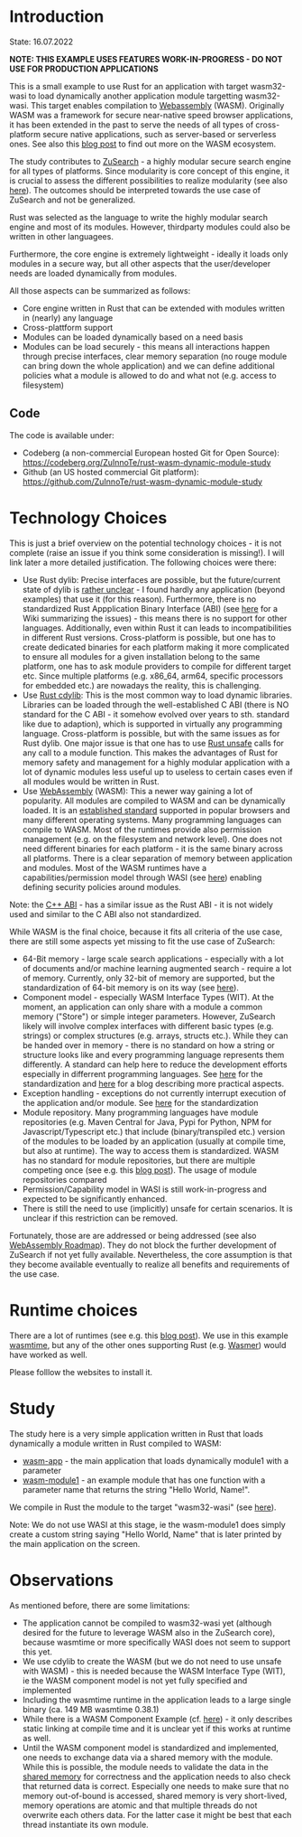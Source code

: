 # Introduction
State: 16.07.2022

**NOTE: THIS EXAMPLE USES FEATURES WORK-IN-PROGRESS - DO NOT USE FOR PRODUCTION APPLICATIONS**

This is a small example to use Rust for an application with target wasm32-wasi to load dynamically another application module targetting wasm32-wasi. This target enables compilation to [Webassembly](https://webassembly.org/) (WASM). Originally WASM was a framework for secure near-native speed browser applications, it has been extended in the past to serve the needs of all types of cross-platform secure native applications, such as server-based or serverless ones. See also this [blog post](https://zuinnote.eu/blog/?p=1567) to find out more on the WASM ecosystem.

The study contributes to [ZuSearch](https://codeberg.org/ZuInnoTe/zusearch) - a highly modular secure search engine for all types of platforms. Since modularity is core concept of this engine, it is crucial to assess the different possibilities to realize modularity (see also [here](https://zuinnote.eu/blog/?p=540)). The outcomes should be interpreted towards the use case of ZuSearch and not be generalized.

Rust was selected as the language to write the highly modular search engine and most of its modules. However, thirdparty modules could also be written in other languagees.

Furthermore, the core engine is extremely lightweight - ideally it loads only modules in a secure way, but all other aspects that the user/developer needs are loaded dynamically from modules. 

All those aspects can be summarized as follows:
* Core engine written in Rust that can be extended with modules written in (nearly) any language
* Cross-plattform support
* Modules can be loaded dynamically based on a need basis
* Modules can be load securely - this means all interactions happen through precise interfaces, clear memory separation (no rouge module can bring down the whole application) and we can define additional policies what a module is allowed to do and what not (e.g. access to filesystem)

## Code
The code is available under:
* Codeberg (a non-commercial European hosted Git for Open Source): https://codeberg.org/ZuInnoTe/rust-wasm-dynamic-module-study
* Github (an US hosted commercial Git platform): https://github.com/ZuInnoTe/rust-wasm-dynamic-module-study

# Technology Choices
This is just a brief overview on the potential technology choices - it is not complete (raise an issue if you think some consideration is missing!). I will link later a more detailed justification. The following choices were there:
* Use Rust dylib: Precise interfaces are possible, but the future/current state of dylib is [rather unclear](https://rust-lang.github.io/rfcs/1510-cdylib.html) - I found hardly any application (beyond examples) that use it (for this reason). Furthermore, there is no standardized Rust Appplication Binary Interface (ABI) (see [here](https://github.com/slightknack/rust-abi-wiki) for a Wiki summarizing the issues) - this means there is no support for other languages. Additionally, even within Rust it can leads to incompatibilities in different Rust versions. Cross-platform is possible, but one has to create dedicated binaries for each platform making it more complicated to ensure all modules for a given installation belong to the same platform, one has to ask module providers to compile for different target etc. Since multiple platforms (e.g. x86_64, arm64, specific processors for embedded etc.) are nowadays the reality, this is challenging. 
* Use [Rust cdylib](https://doc.rust-lang.org/nomicon/ffi.html): This is the most common way to load dynamic libraries. Libraries can be loaded through the well-established C ABI (there is NO standard for the C ABI - it somehow evolved over years to sth. standard like due to adaption), which is supported in virtually any programming language. Cross-platform is possible, but with the same issues as for Rust dylib. One major issue is that one has to use [Rust unsafe](https://doc.rust-lang.org/book/ch19-01-unsafe-rust.html) calls for any call to a module function. This makes the advantages of Rust for memory safety and management for a highly modular application with a lot of dynamic modules less useful up to useless to certain cases even if all modules would be written in Rust.
* Use [WebAssembly](https://en.wikipedia.org/wiki/WebAssembly) (WASM): This a newer way gaining a lot of popularity. All modules are compiled to WASM and can be dynamically loaded. It is an [established standard](https://webassembly.org/) supported in popular browsers and many different operating systems. Many programming languages can compile to WASM. Most of the runtimes provide also permission management (e.g. on the filesystem and network level). One does not need different binaries for each platform - it is the same binary across all platforms. There is a clear separation of memory between application and modules. Most of the WASM runtimes have a capabilities/permission model through WASI (see [here](https://github.com/bytecodealliance/wasmtime/blob/main/docs/WASI-capabilities.md)) enabling defining security policies around modules.


Note: the [C++ ABI](https://gcc.gnu.org/onlinedocs/libstdc++/manual/abi.html) - has a similar issue as the Rust ABI - it is not widely used and similar to the C ABI also not standardized. 


While WASM is the final choice, because it fits all criteria of the use case, there are still some aspects yet missing to fit the use case of ZuSearch:
* 64-Bit memory - large scale search applications - especially with a lot of documents and/or machine learning augmented search - require a lot of memory. Currently, only 32-bit of memory are supported, but the standardization of 64-bit memory is on its way (see [here](https://github.com/WebAssembly/memory64/blob/main/proposals/memory64/Overview.md)).
* Component model - especially WASM Interface Types (WIT). At the moment, an application can only share with a module a common memory ("Store") or simple integer parameters. However, ZuSearch likely will involve complex interfaces with different basic types (e.g. strings) or complex structures (e.g. arrays, structs etc.). While they can be handed over in memory - there is no standard on how a string or structure looks like and every programming language represents them differently. A standard can help here to reduce the development efforts especially in differrent programming languages. See [here](https://github.com/WebAssembly/component-model) for the standardization and [here](https://radu-matei.com/blog/intro-wasm-components/) for a blog describing more practical aspects.
* Exception handling - exceptions do not currently interrupt execution of the application and/or module. See [here](https://github.com/WebAssembly/exception-handling/blob/master/proposals/exception-handling/Exceptions.md) for the standardization
* Module repository. Many programming languages have module repositories (e.g. Maven Central for Java, Pypi for Python, NPM for Javascript/Typescript etc.) that include (binary/transpiled etc.) version of the modules to be loaded by an application (usually at compile time, but also at runtime). The way to access them is standardized. WASM has no standard for module repositories, but there are multiple competing once (see e.g. this [blog post](https://zuinnote.eu/blog/?p=1567)). The usage of module repositories compared
* Permission/Capability model in WASI is still work-in-progress and expected to be significantly enhanced.
* There is still the need to use (implicitly) unsafe for certain scenarios. It is unclear if this restriction can be removed.


Fortunately, those are are addressed or being addressed (see also [WebAssembly Roadmap](https://webassembly.org/roadmap/)). They do not block the further development of ZuSearch if not yet fully available. Nevertheless, the core assumption is that they become available eventually to realize all benefits and requirements of the use case.

# Runtime choices

There are a lot of runtimes (see e.g. this [blog post](https://zuinnote.eu/blog/?p=1567)). We use in this example [wasmtime](https://wasmtime.dev/), but any of the other ones supporting Rust (e.g. [Wasmer](https://wasmer.io/)) would have worked as well.

Please folllow the websites to install it.


# Study
The study here is a very simple application written in Rust that loads dynamically a module written in Rust compiled to WASM:
* [wasm-app](./wasm-app/) - the main application that loads dynamically module1 with a parameter
* [wasm-module1](./wasm-module1/) - an example module that has one function with a parameter name that returns the string "Hello World, Name!".


We compile in Rust the module to the target "wasm32-wasi" (see [here](https://doc.rust-lang.org/stable/nightly-rustc/rustc_target/spec/wasm32_wasi/index.html)).


Note: We do not use WASI at this stage, ie the wasm-module1 does simply create a custom string saying "Hello World, Name" that is later printed by the main application on the screen.

# Observations

As mentioned before, there are some limitations:
* The application cannot be compiled to wasm32-wasi yet (although desired for the future to leverage WASM also in the ZuSearch core), because wasmtime or more specifically WASI does not seem to support this yet.
* We use cdylib to create the WASM (but we do not need to use unsafe with WASM) - this is needed because the WASM Interface Type (WIT), ie the WASM component model is not yet fully specified and implemented
* Including the wasmtime runtime in the application leads to a large single binary (ca. 149 MB wasmtime 0.38.1)
* While there is a WASM Component Example (cf. [here](https://github.com/radu-matei/wasm-components-example)) - it only describes static linking at compile time and it is unclear yet if this works at runtime as well.
* Until the WASM component model is standardized and implemented, one needs to exchange data via a shared memory with the module. While this is possible, the module needs to validate the data in the [shared memory](https://docs.rs/wasmtime/0.38.1/wasmtime/struct.Memory.html) for correctness and the application needs to also check that returned data is correct. Especially one needs to make sure that no memory out-of-bound is accessed, shared memory is very short-lived, memory operations are atomic and that multiple threads do not overwrite each others data.  For the latter case it might be best that each thread instantiate its own module. 